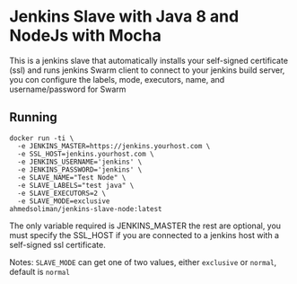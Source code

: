 # Jenkins Slave with Java 8 and NodeJs with Mocha

This is a jenkins slave that automatically installs your self-signed certificate (ssl) and runs jenkins Swarm client to connect to your jenkins build server, you con configure the labels, mode, executors, name, and username/password for Swarm

## Running

```
docker run -ti \
  -e JENKINS_MASTER=https://jenkins.yourhost.com \
  -e SSL_HOST=jenkins.yourhost.com \
  -e JENKINS_USERNAME='jenkins' \
  -e JENKINS_PASSWORD='jenkins' \
  -e SLAVE_NAME="Test Node" \
  -e SLAVE_LABELS="test java" \
  -e SLAVE_EXECUTORS=2 \
  -e SLAVE_MODE=exclusive 
ahmedsoliman/jenkins-slave-node:latest
```

The only variable required is JENKINS_MASTER the rest are optional, you must specify the SSL_HOST if you are connected to a jenkins host with a self-signed ssl certificate.

Notes: `SLAVE_MODE` can get one of two values, either `exclusive` or `normal`, default is `normal`
